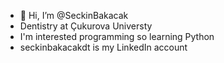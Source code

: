 - 👋 Hi, I’m @SeckinBakacak
- Dentistry at Çukurova Universty
- I'm interested programming so learning Python 
- seckinbakacakdt is my LinkedIn account

<!---
SeckinBakacak/SeckinBakacak is a ✨ special ✨ repository because its `README.md` (this file) appears on your GitHub profile.
You can click the Preview link to take a look at your changes.
--->
